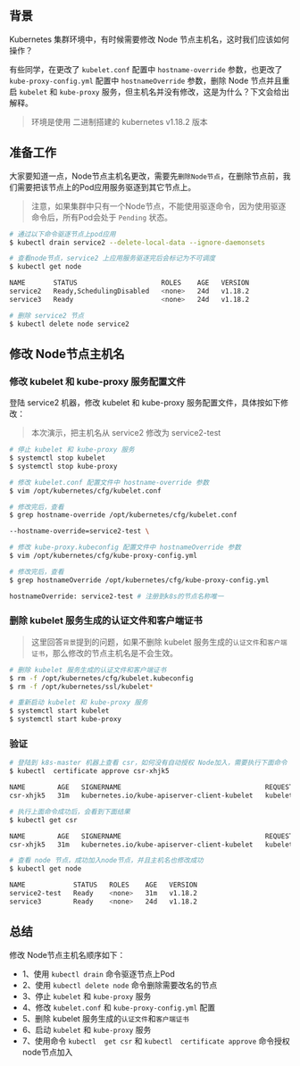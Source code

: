 ## 背景

Kubernetes 集群环境中，有时候需要修改 Node 节点主机名，这时我们应该如何操作？

有些同学，在更改了 `kubelet.conf` 配置中 `hostname-override` 参数，也更改了 `kube-proxy-config.yml` 配置中 `hostnameOverride` 参数，删除 Node 节点并且重启 `kubelet` 和 `kube-proxy` 服务，但主机名并没有修改，这是为什么？下文会给出解释。

> 环境是使用 二进制搭建的 kubernetes v1.18.2 版本

## 准备工作

大家要知道一点，Node节点主机名更改，需要先`删除Node节点`，在删除节点前，我们需要把该节点上的Pod应用服务驱逐到其它节点上。

> 注意，如果集群中只有一个Node节点，不能使用驱逐命令，因为使用驱逐命令后，所有Pod会处于 `Pending` 状态。

```bash
# 通过以下命令驱逐节点上pod应用
$ kubectl drain service2 --delete-local-data --ignore-daemonsets

# 查看node节点，service2 上应用服务驱逐完后会标记为不可调度
$ kubectl get node

NAME       STATUS                     ROLES    AGE   VERSION
service2   Ready,SchedulingDisabled   <none>   24d   v1.18.2
service3   Ready                      <none>   24d   v1.18.2

# 删除 service2 节点
$ kubectl delete node service2
```

## 修改 Node节点主机名

### 修改 kubelet 和 kube-proxy 服务配置文件

登陆 service2 机器，修改 kubelet 和 kube-proxy 服务配置文件，具体按如下修改：

> 本次演示，把主机名从 service2 修改为 service2-test

```bash
# 停止 kubelet 和 kube-proxy 服务
$ systemctl stop kubelet
$ systemctl stop kube-proxy

# 修改 kubelet.conf 配置文件中 hostname-override 参数
$ vim /opt/kubernetes/cfg/kubelet.conf

# 修改完后，查看
$ grep hostname-override /opt/kubernetes/cfg/kubelet.conf

--hostname-override=service2-test \

# 修改 kube-proxy.kubeconfig 配置文件中 hostnameOverride 参数
$ vim /opt/kubernetes/cfg/kube-proxy-config.yml

# 修改完后，查看
$ grep hostnameOverride /opt/kubernetes/cfg/kube-proxy-config.yml

hostnameOverride: service2-test # 注册到k8s的节点名称唯一
```

### 删除  kubelet 服务生成的认证文件和客户端证书

> 这里回答`背景`提到的问题，如果不删除 kubelet 服务生成的`认证文件`和`客户端证书`，那么修改的节点主机名是不会生效。

```bash
# 删除 kubelet 服务生成的认证文件和客户端证书
$ rm -f /opt/kubernetes/cfg/kubelet.kubeconfig
$ rm -f /opt/kubernetes/ssl/kubelet*

# 重新启动 kubelet 和 kube-proxy 服务
$ systemctl start kubelet
$ systemctl start kube-proxy
```

### 验证

```bash
# 登陆到 k8s-master 机器上查看 csr，如何没有自动授权 Node加入，需要执行下面命令
$ kubectl  certificate approve csr-xhjk5

NAME        AGE   SIGNERNAME                                    REQUESTOR           CONDITION
csr-xhjk5   31m   kubernetes.io/kube-apiserver-client-kubelet   kubelet-bootstrap   Pending

# 执行上面命令成功后，会看到下面结果
$ kubectl get csr

NAME        AGE   SIGNERNAME                                    REQUESTOR           CONDITION
csr-xhjk5   31m   kubernetes.io/kube-apiserver-client-kubelet   kubelet-bootstrap   Approved,Issued

# 查看 node 节点，成功加入node节点，并且主机名也修改成功
$ kubectl get node

NAME            STATUS   ROLES    AGE   VERSION
service2-test   Ready    <none>   31m   v1.18.2
service3        Ready    <none>   24d   v1.18.2
```

## 总结

修改 Node节点主机名顺序如下：

- 1、使用 `kubectl drain` 命令驱逐节点上Pod
- 2、使用 `kubectl delete node` 命令删除需要改名的节点
- 3、停止 `kubelet` 和 `kube-proxy` 服务
- 4、修改 `kubelet.conf` 和 `kube-proxy-config.yml` 配置
- 5、删除 kubelet 服务生成的`认证文件`和`客户端证书`
- 6、启动 `kubelet` 和 `kube-proxy` 服务
- 7、使用命令 `kubectl  get csr` 和 `kubectl  certificate approve` 命令授权 node节点加入